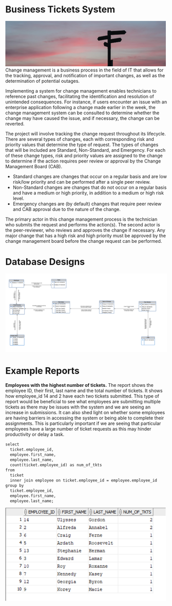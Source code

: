 # Business Tickets System

<img src="Change.jpg" width="500px">
Change management is a business process in the field of IT that allows for the tracking, approval, and notification of important changes, as well as the determination of potential outages. 

Implementing a system for change management enables technicians to reference past changes, facilitating the identification and resolution of unintended consequences. For instance, if users encounter an issue with an enterprise application following a change made earlier in the week, the change management system can be consulted to determine whether the change may have caused the issue, and if necessary, the change can be reverted.

The project will involve tracking the change request throughout its lifecycle. There are several types of changes, each with corresponding risk and priority values that determine the type of request. The types of changes that will be included are Standard, Non-Standard, and Emergency. For each of these change types, risk and priority values are assigned to the change to determine if the action requires peer review or approval by the Change Management Board (CAB). 
- Standard changes are changes that occur on a regular basis and are low risk/low priority and can be performed after a single peer review. 
- Non-Standard changes are changes that do not occur on a regular basis and have a medium or high priority, in addition to a medium or high risk level. 
- Emergency changes are (by default) changes that require peer review and CAB approval due to the nature of the change. 

The primary actor in this change management process is the technician who submits the request and performs the action(s). The second actor is the peer-reviewer, who reviews and approves the change if necessary. Any major change that has a high risk and high priority must be approved by the change management board before the change request can be performed.

# Database Designs

<img src="ERD with UML notations.png" width="1000px">

# Example Reports

**Employees with the highest number of tickets.** The report shows the employee ID, their first, last name and the total number of tickets. It shows how employee_id 14 and 2 have each two tickets submitted. This type of report would be beneficial to see what employees are submitting multiple tickets as there may be issues with the system and we are seeing an increase in submissions. It can also shed light on whether some employees are having barriers in accessing the system or being able to complete their assignments. This is particularly important if we are seeing that particular employees have a large number of ticket requests as this may hinder productivity or delay a task.

```
select 
  ticket.employee_id, 
  employee.first_name, 
  employee.last_name, 
  count(ticket.employee_id) as num_of_tkts 
from 
  ticket 
  inner join employee on ticket.employee_id = employee.employee_id 
group by 
  ticket.employee_id, 
  employee.first_name, 
  employee.last_name;
```
<img src="Highest Tickets.png" width="500px">
